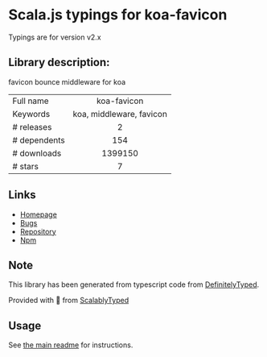 
# Scala.js typings for koa-favicon

Typings are for version v2.x

## Library description:
favicon bounce middleware for koa

|                    |                 |
| ------------------ | :-------------: |
| Full name          | koa-favicon |
| Keywords           | koa, middleware, favicon |
| # releases         | 2 |
| # dependents       | 154 |
| # downloads        | 1399150 |
| # stars            | 7 |

## Links
- [Homepage](https://github.com/koajs/favicon#readme)
- [Bugs](https://github.com/koajs/favicon/issues)
- [Repository](https://github.com/koajs/favicon)
- [Npm](https://www.npmjs.com/package/koa-favicon)
    


## Note
This library has been generated from typescript code from [DefinitelyTyped](https://definitelytyped.org).

Provided with :purple_heart: from [ScalablyTyped](https://github.com/oyvindberg/ScalablyTyped)

## Usage
See [the main readme](../../readme.md) for instructions.


